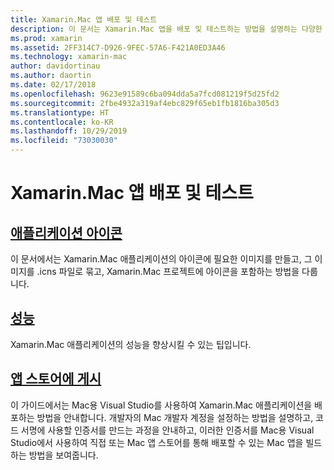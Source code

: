 ```yaml
---
title: Xamarin.Mac 앱 배포 및 테스트
description: 이 문서는 Xamarin.Mac 앱을 배포 및 테스트하는 방법을 설명하는 다양한 설명서로 연결합니다. 연결된 설명서에서는 애플리케이션 아이콘, 성능 및 App Store에 게시에 대해 설명합니다.
ms.prod: xamarin
ms.assetid: 2FF314C7-D926-9FEC-57A6-F421A0ED3A46
ms.technology: xamarin-mac
author: davidortinau
ms.author: daortin
ms.date: 02/17/2018
ms.openlocfilehash: 9623e91589c6ba094dda5a7fcd081219f5d25fd2
ms.sourcegitcommit: 2fbe4932a319af4ebc829f65eb1fb1816ba305d3
ms.translationtype: HT
ms.contentlocale: ko-KR
ms.lasthandoff: 10/29/2019
ms.locfileid: "73030030"
---
```

# <a name="deploying-and-testing-xamarinmac-apps"></a>Xamarin.Mac 앱 배포 및 테스트

## <a name="application-iconapp-iconmd"></a>[애플리케이션 아이콘](app-icon.md)

이 문서에서는 Xamarin.Mac 애플리케이션의 아이콘에 필요한 이미지를 만들고, 그 이미지를 .icns 파일로 묶고, Xamarin.Mac 프로젝트에 아이콘을 포함하는 방법을 다룹니다.

## <a name="performanceperformancemd"></a>[성능](performance.md)

Xamarin.Mac 애플리케이션의 성능을 향상시킬 수 있는 팁입니다.

## <a name="publishing-to-the-app-storepublishing-to-the-app-storeindexmd"></a>[앱 스토어에 게시](publishing-to-the-app-store/index.md)

이 가이드에서는 Mac용 Visual Studio를 사용하여 Xamarin.Mac 애플리케이션을 배포하는 방법을 안내합니다. 개발자의 Mac 개발자 계정을 설정하는 방법을 설명하고, 코드 서명에 사용할 인증서를 만드는 과정을 안내하고, 이러한 인증서를 Mac용 Visual Studio에서 사용하여 직접 또는 Mac 앱 스토어를 통해 배포할 수 있는 Mac 앱을 빌드하는 방법을 보여줍니다.
